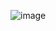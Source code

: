 ![image](https://user-images.githubusercontent.com/79093830/204794749-400cae4c-5a5b-470d-8934-a74cc17784c1.png)

